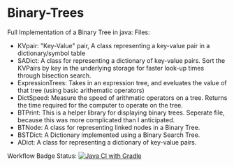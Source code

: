# Binary-Trees
Full Implementation of a Binary Tree in java:
Files:
- KVpair: "Key-Value" pair, A class representing a key-value pair in a dictionary/symbol table
- SADict: A class for representing a dictionary of key-value pairs. Sort the KVPairs by key in the underlying storage for faster look-up times through bisection search.
- ExpressionTrees: Takes in an expression tree, and eveluates the value of that tree (using basic arithematic operators)
- DictSpeed: Measure the speed of arithmatic operators on a tree. Returns the time required for the computer to operate on the tree.
- BTPrint: This is a helper library for displaying binary trees. Seperate file, because this was more complicated than I anticipated.
- BTNode: A class for representing linked nodes in a Binary Tree. 
- BSTDict: A Dictionary implemented using a Binary Search Tree.
- ADict: A class for representing a dictionary of key-value pairs.

Workflow Badge Status:
[![Java CI with Gradle](https://github.com/trevorcarson/Binary-Trees/actions/workflows/gradle.yml/badge.svg)](https://github.com/trevorcarson/Binary-Trees/actions/workflows/gradle.yml)

